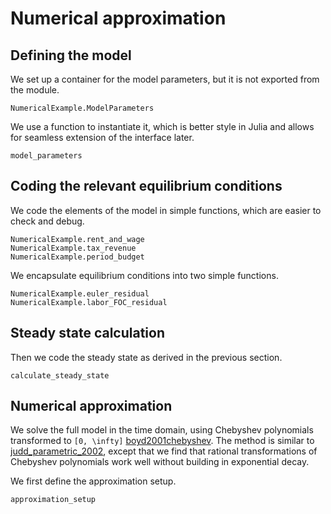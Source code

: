 # Numerical approximation

## Defining the model

We set up a container for the model parameters, but it is not exported from the module.
```@docs
NumericalExample.ModelParameters
```
We use a function to instantiate it, which is better style in Julia and allows for seamless extension of the interface later.
```@docs
model_parameters
```

## Coding the relevant equilibrium conditions

We code the elements of the model in simple functions, which are easier to check and debug.
```@docs
NumericalExample.rent_and_wage
NumericalExample.tax_revenue
NumericalExample.period_budget
```

We encapsulate equilibrium conditions into two simple functions.
```@docs
NumericalExample.euler_residual
NumericalExample.labor_FOC_residual
```

## Steady state calculation

Then we code the steady state as derived in the previous section.
```@docs
calculate_steady_state
```

## Numerical approximation

We solve the full model in the time domain, using Chebyshev polynomials transformed to ``[0, \infty]`` [boyd2001chebyshev](@cite). The method is similar to [judd_parametric_2002](@cite), except that we find that rational transformations of Chebyshev polynomials work well without building in exponential decay.

We first define the approximation setup.

```@docs
approximation_setup
```
